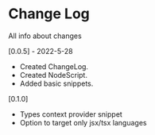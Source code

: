 # Change Log

All info about changes

[0.0.5] - 2022-5-28

- Created ChangeLog.
- Created NodeScript.
- Added basic snippets.

[0.1.0]

- Types context provider snippet
- Option to target only jsx/tsx languages
